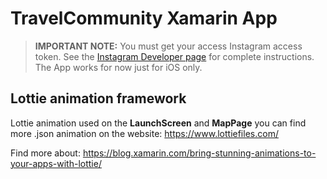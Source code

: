 # TravelCommunity Xamarin App

> **IMPORTANT NOTE:** You must get your access Instagram access token. See the [Instagram Developer page](https://www.instagram.com/developer/) for complete instructions.
The App works for now just for iOS only.

Lottie animation framework
-----------------------------

Lottie animation used on the  **LaunchScreen** and **MapPage** 
you can find more .json animation on the website: https://www.lottiefiles.com/

Find more about: https://blog.xamarin.com/bring-stunning-animations-to-your-apps-with-lottie/

